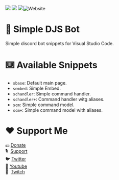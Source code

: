 <img src="https://img.shields.io/visual-studio-marketplace/i/taps.simple-djs-bot?color=orange&label=Install&logo=visual-studio-code"> <img src="https://img.shields.io/discord/737997147483537459?color=%237289DA&label=Discord&logo=Discord&link=lefthttps://discord.gg/5c2Xcfh"> <img src="https://img.shields.io/github/followers/TapsHTS?label=Follow&logo=Github&style=flat"><img alt="Website" src="https://img.shields.io/website?down_color=red&down_message=Offline%20%E2%9D%8C&logo=google&logoColor=white&up_message=Online%20%E2%9C%94&url=https%3A%2F%2Fneotuxbot.tk">


# 🥇 Simple DJS Bot
Simple discord bot snippets for Visual Studio Code.

# ⌨️ Available Snippets
- `sbase`: Default main page.
- `sembed`: Simple Embed.
- `schandler`: Simple command handler.
- `schandler+`: Command handler witg aliases.
- `scm`: Simple command model.
- `scm+`: Simple command model with aliases.

# ❤️ Support Me

💵 [Donate](https://www.paypal.com/paypalme/clemcart) \
🎙  &nbsp;[Support](https://discord.gg/5c2Xcfh)\
🐦 [Twitter](https://twitter.com/taps_hts) \
🎥 [Youtube](https://urlz.fr/b7FY) \
🍿 &nbsp;[Twitch](https://www.twitch.tv/tapshts)



